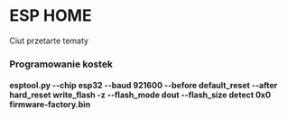 # ESP HOME
Ciut przetarte tematy

### Programowanie kostek
####   esptool.py --chip esp32 --baud 921600 --before default_reset --after hard_reset write_flash -z --flash_mode dout --flash_size detect 0x0 firmware-factory.bin 



